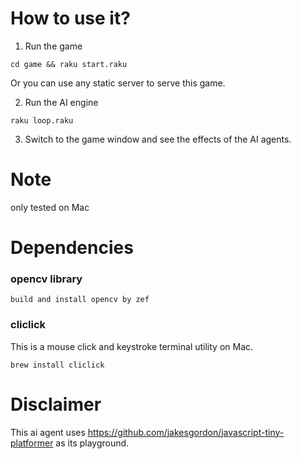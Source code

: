 # How to use it?

1. Run the game

```
cd game && raku start.raku
```

Or you can use any static server to serve this game.

2. Run the AI engine

```
raku loop.raku
```

3. Switch to the game window and see the effects of the AI agents.

# Note

only tested on Mac

# Dependencies

### opencv library

```
build and install opencv by zef
```

### cliclick

This is a mouse click and keystroke terminal utility on Mac.

```
brew install cliclick
```

# Disclaimer

This ai agent uses https://github.com/jakesgordon/javascript-tiny-platformer as its playground.

